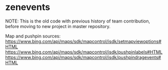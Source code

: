 # zenevents

NOTE: This is the old code with previous history of team contribution, before moving to new project in master repository.

Map and pushpin sources:
https://www.bing.com/api/maps/sdk/mapcontrol/isdk/setmapviewoptions#HTML
https://www.bing.com/api/maps/sdk/mapcontrol/isdk/pushpinlabels#HTML
https://www.bing.com/api/maps/sdk/mapcontrol/isdk/pushpindragevents#HTML
